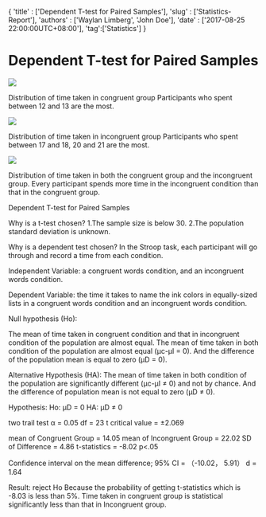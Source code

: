 
{
'title' : ['Dependent T-test for Paired Samples'],
'slug' : ['Statistics-Report'],
'authors' : ['Waylan Limberg', 'John Doe'],
'date' : ['2017-08-25 22:00:00UTC+08:00'],
'tag':['Statistics']
}

# Dependent T-test for Paired Samples

![](Dependent%20T-test%20for%20Paired%20Samples/F5AA6B82-DB9D-4BB2-97D2-BA7A1D525FF3.png)

Distribution of time taken in congruent group
Participants who spent between 12  and 13 are the most.

![](Dependent%20T-test%20for%20Paired%20Samples/43899A55-1244-4DE2-B742-5B9AEA4C7501.png)

Distribution of time taken in incongruent group
Participants who spent between 17 and 18, 20 and 21 are the most.

![](Dependent%20T-test%20for%20Paired%20Samples/17172358-13A7-4163-9159-559C07380D10.png)

Distribution of time taken in both  the congruent group and the  incongruent group.
Every participant spends more time in the incongruent condition than that in  the congruent group.


Dependent T-test for Paired Samples

Why is a t-test chosen? 
1.The sample size is below 30.
2.The population standard deviation is unknown.

Why is a dependent test  chosen?
In the Stroop task, each participant will go through and record a time from each condition. 

Independent Variable: 
a congruent words condition, and an incongruent words condition.

Dependent Variable: 
 the time it takes to name the ink colors in equally-sized lists in a congruent words condition and an incongruent words condition. 

Null hypothesis (Ho):

The mean of time taken in congruent condition and that in incongruent condition  of  the population are almost equal.  The mean of  time  taken in both condition of the population are almost equal (μc-μI = 0).  And the difference of the population mean is equal to zero (μD = 0).

Alternative Hypothesis (HA):
The mean of  time  taken in both condition of the population are significantly different (μc-μI ≠ 0) and not by chance. And the difference of population mean is not  equal to zero (μD ≠ 0). 


Hypothesis:
Ho: μD = 0
HA: μD ≠ 0

two trail test
α = 0.05
df = 23
t critical value = ±2.069

mean of Congruent  Group = 14.05
mean of Incongruent Group = 22.02
SD of Difference = 4.86
t-statistics = -8.02
p<.05

Confidence interval on the mean difference; 95% CI = （-10.02， 5.91）
d = 1.64

Result: reject Ho
Because the probability of getting t-statistics which is -8.03 is less than 5%. Time taken in congruent group is statistical significantly less than that in Incongruent group.











